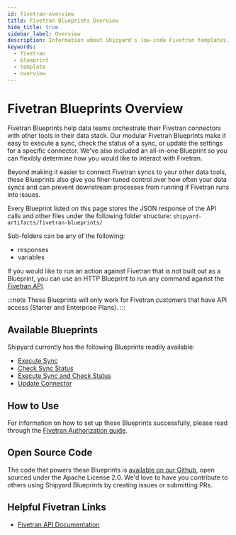 ```yaml
---
id: fivetran-overview
title: Fivetran Blueprints Overview
hide_title: true
sidebar_label: Overview
description: Information about Shipyard's low-code Fivetran templates.
keywords:
  - fivetran
  - blueprint
  - template
  - overview
---
```


# Fivetran Blueprints Overview

Fivetran Blueprints help data teams orchestrate their Fivetran connectors with other tools in their data stack. Our modular Fivetran Blueprints make it easy to execute a sync, check the status of a sync, or update the settings for a specific connector. We've also included an all-in-one Blueprint so you can flexibly determine how you would like to interact with Fivetran.

Beyond making it easier to connect Fivetran syncs to your other data tools, these Blueprints also give you finer-tuned control over how often your data syncs and can prevent downstream processes from running if Fivetran runs into issues.

Every Blueprint listed on this page stores the JSON response of the API calls and other files under the following folder structure:
`shipyard-artifacts/fivetran-blueprints/`

Sub-folders can be any of the following:
- responses
- variables

If you would like to run an action against Fivetran that is not built out as a Blueprint, you can use an HTTP Blueprint to run any command against the [Fivetran API](https://fivetran.com/docs/rest-api).

:::note
These Blueprints will only work for Fivetran customers that have API access (Starter and Enterprise Plans).
:::

## Available Blueprints
Shipyard currently has the following Blueprints readily available:
- [Execute Sync](fivetran-execute-sync)
- [Check Sync Status](fivetran-check-sync-status)
- [Execute Sync and Check Status](fivetran-execute-sync-and-check-status)
- [Update Connector](fivetran-update-connector)

## How to Use
For information on how to set up these Blueprints successfully, please read through the [Fivetran Authorization guide](fivetran-authorization).

## Open Source Code
The code that powers these Blueprints is [available on our Github](https://github.com/shipyardapp/fivetran-blueprints), open sourced under the Apache License 2.0. We'd love to have you contribute to others using Shipyard Blueprints by creating issues or submitting PRs.

## Helpful Fivetran Links
- [Fivetran API Documentation](https://fivetran.com/docs/rest-api)